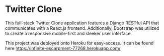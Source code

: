 # Twitter Clone 
This full-stack Twitter Clone application features a Django RESTful API that communicates with a React.js frontend. Additionally, Bootstrap was utilized to create a responsive mobile-first and sleeker user interface.

This project was deployed onto Heroku for easy-access. It can be found here https://infinite-escarpment-77268.herokuapp.com/ 
